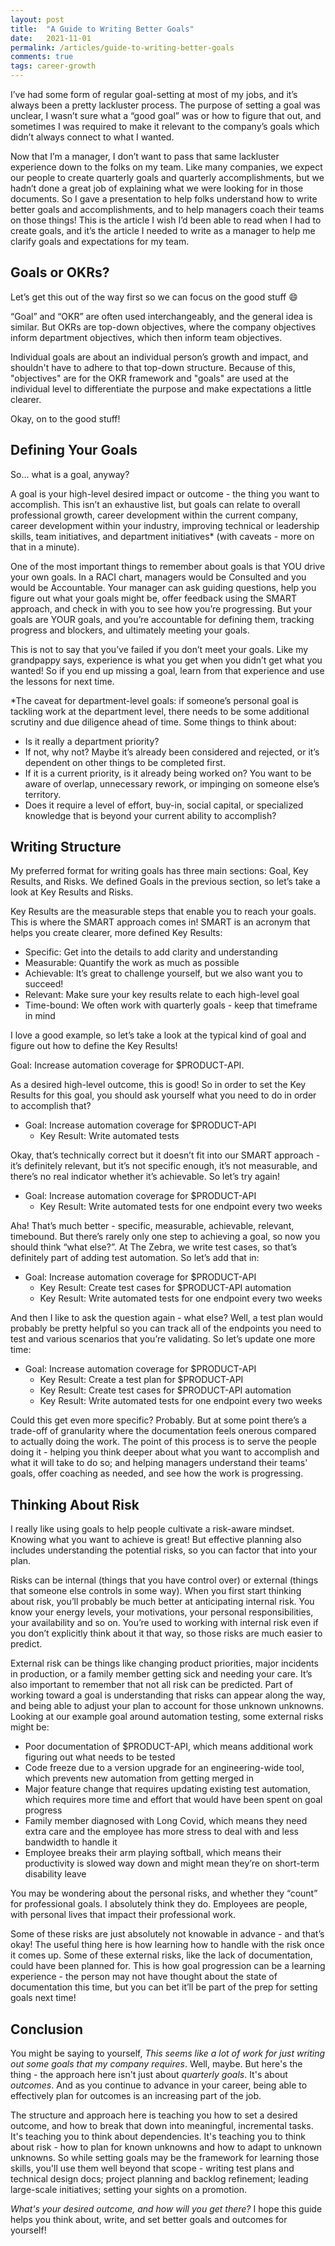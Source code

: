 ```yaml
---
layout: post
title:  "A Guide to Writing Better Goals"
date:   2021-11-01
permalink: /articles/guide-to-writing-better-goals
comments: true
tags: career-growth
---
```


I’ve had some form of regular goal-setting at most of my jobs, and it’s always been a pretty lackluster process. The purpose of setting a goal was unclear, I wasn’t sure what a “good goal” was or how to figure that out, and sometimes I was required to make it relevant to the company’s goals which didn’t always connect to what I wanted. 

Now that I’m a manager, I don’t want to pass that same lackluster experience down to the folks on my team. Like many companies, we expect our people to create quarterly goals and quarterly accomplishments, but we hadn’t done a great job of explaining what we were looking for in those documents. So I gave a presentation to help folks understand how to write better goals and accomplishments, and to help managers coach their teams on those things! This is the article I wish I’d been able to read when I had to create goals, and it’s the article I needed to write as a manager to help me clarify goals and expectations for my team. 

## Goals or OKRs?

Let’s get this out of the way first so we can focus on the good stuff 😄

“Goal” and “OKR” are often used interchangeably, and the general idea is similar. But OKRs are top-down objectives, where the company objectives inform department objectives, which then inform team objectives.

Individual goals are about an individual person’s growth and impact, and shouldn't have to adhere to that top-down structure. Because of this, "objectives" are for the OKR framework and "goals" are used at the individual level to differentiate the purpose and make expectations a little clearer. 

Okay, on to the good stuff!

## Defining Your Goals

So... what is a goal, anyway?

A goal is your high-level desired impact or outcome - the thing you want to accomplish. This isn’t an exhaustive list, but goals can relate to overall professional growth, career development within the current company, career development within your industry, improving technical or leadership skills, team initiatives, and department initiatives* (with caveats - more on that in a minute). 

One of the most important things to remember about goals is that YOU drive your own goals. In a RACI chart, managers would be Consulted and you would be Accountable. Your manager can ask guiding questions, help you figure out what your goals might be, offer feedback using the SMART approach, and check in with you to see how you’re progressing. But your goals are YOUR goals, and you’re accountable for defining them, tracking progress and blockers, and ultimately meeting your goals. 

This is not to say that you’ve failed if you don’t meet your goals. Like my grandpappy says, experience is what you get when you didn’t get what you wanted! So if you end up missing a goal, learn from that experience and use the lessons for next time.

*The caveat for department-level goals: if someone’s personal goal is tackling work at the department level, there needs to be some additional scrutiny and due diligence ahead of time. Some things to think about:
- Is it really a department priority?
- If not, why not? Maybe it’s already been considered and rejected, or it’s dependent on other things to be completed first. 
- If it is a current priority, is it already being worked on? You want to be aware of overlap, unnecessary rework, or impinging on someone else’s territory. 
- Does it require a level of effort, buy-in, social capital, or specialized knowledge that is beyond your current ability to accomplish? 

## Writing Structure

My preferred format for writing goals has three main sections: Goal, Key Results, and Risks. We defined Goals in the previous section, so let’s take a look at Key Results and Risks.

Key Results are the measurable steps that enable you to reach your goals. This is where the SMART approach comes in! SMART is an acronym that helps you create clearer, more defined Key Results:

- Specific: Get into the details to add clarity and understanding
- Measurable: Quantify the work as much as possible
- Achievable: It’s great to challenge yourself, but we also want you to succeed!
- Relevant: Make sure your key results relate to each high-level goal
- Time-bound: We often work with quarterly goals - keep that timeframe in mind 

I love a good example, so let’s take a look at the typical kind of goal and figure out how to define the Key Results! 

Goal: Increase automation coverage for $PRODUCT-API.

As a desired high-level outcome, this is good! So in order to set the Key Results for this goal, you should ask yourself what you need to do in order to accomplish that?

- Goal: Increase automation coverage for $PRODUCT-API
  - Key Result: Write automated tests

Okay, that’s technically correct but it doesn’t fit into our SMART approach - it’s definitely relevant, but it’s not specific enough, it’s not measurable, and there’s no real indicator whether it’s achievable. So let’s try again! 

- Goal: Increase automation coverage for $PRODUCT-API
  - Key Result: Write automated tests for one endpoint every two weeks

Aha! That’s much better - specific, measurable, achievable, relevant, timebound. But there’s rarely only one step to achieving a goal, so now you should think “what else?”. At The Zebra, we write test cases, so that’s definitely part of adding test automation. So let’s add that in:

- Goal: Increase automation coverage for $PRODUCT-API
  - Key Result: Create test cases for $PRODUCT-API automation
  - Key Result: Write automated tests for one endpoint every two weeks

And then I like to ask the question again - what else? Well, a test plan would probably be pretty helpful so you can track all of the endpoints you need to test and various scenarios that you’re validating. So let’s update one more time:

- Goal: Increase automation coverage for $PRODUCT-API
  - Key Result: Create a test plan for $PRODUCT-API
  - Key Result: Create test cases for $PRODUCT-API automation
  - Key Result: Write automated tests for one endpoint every two weeks

Could this get even more specific? Probably. But at some point there’s a trade-off of granularity where the documentation feels onerous compared to actually doing the work. The point of this process is to serve the people doing it - helping you think deeper about what you want to accomplish and what it will take to do so; and helping managers understand their teams' goals, offer coaching as needed, and see how the work is progressing.

## Thinking About Risk

I really like using goals to help people cultivate a risk-aware mindset. Knowing what you want to achieve is great! But effective planning also includes understanding the potential risks, so you can factor that into your plan. 

Risks can be internal (things that you have control over) or external (things that someone else controls in some way). When you first start thinking about risk, you’ll probably be much better at anticipating internal risk. You know your energy levels, your motivations, your personal responsibilities, your availability and so on. You’re used to working with internal risk even if you don’t explicitly think about it that way, so those risks are much easier to predict. 

External risk can be things like changing product priorities, major incidents in production, or a family member getting sick and needing your care. It’s also important to remember that not all risk can be predicted. Part of working toward a goal is understanding that risks can appear along the way, and being able to adjust your plan to account for those unknown unknowns. Looking at our example goal around automation testing, some external risks might be:
- Poor documentation of $PRODUCT-API, which means additional work figuring out what needs to be tested
- Code freeze due to a version upgrade for an engineering-wide tool, which prevents new automation from getting merged in
- Major feature change that requires updating existing test automation, which requires more time and effort that would have been spent on goal progress
- Family member diagnosed with Long Covid, which means they need extra care and the employee has more stress to deal with and less bandwidth to handle it
- Employee breaks their arm playing softball, which means their productivity is slowed way down and might mean they’re on short-term disability leave

You may be wondering about the personal risks, and whether they “count” for professional goals. I absolutely think they do. Employees are people, with personal lives that impact their professional work. 

Some of these risks are just absolutely not knowable in advance - and that’s okay! The useful thing here is how learning how to handle with the risk once it comes up. Some of these external risks, like the lack of documentation, could have been planned for. This is how goal progression can be a learning experience - the person may not have thought about the state of documentation this time, but you can bet it’ll be part of the prep for setting goals next time!

## Conclusion

You might be saying to yourself, _This seems like a lot of work for just writing out some goals that my company requires_. Well, maybe. But here's the thing - the approach here isn't just about _quarterly goals_. It's about _outcomes_. And as you continue to advance in your career, being able to effectively plan for outcomes is an increasing part of the job.

The structure and approach here is teaching you how to set a desired outcome, and how to break that down into meaningful, incremental tasks. It's teaching you to think about dependencies. It's teaching you to think about risk - how to plan for known unknowns and how to adapt to unknown unknowns. So while setting goals may be the framework for learning those skills, you'll use them well beyond that scope - writing test plans and technical design docs; project planning and backlog refinement; leading large-scale initiatives; setting your sights on a promotion.

_What's your desired outcome, and how will you get there?_ I hope this guide helps you think about, write, and set better goals and outcomes for yourself!

